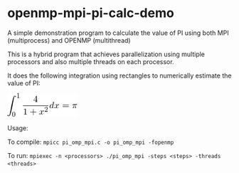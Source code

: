 # openmp-mpi-pi-calc-demo
A simple demonstration program to calculate the value of PI using both MPI (multiprocess) and OPENMP (multithread)

This is a hybrid program that achieves parallelization using multiple processors and also multiple threads on each processor.

It does the following integration using rectangles to numerically estimate the value of PI:

![equation](pi.png)

Usage: 

To compile: ```mpicc pi_omp_mpi.c -o pi_omp_mpi -fopenmp```

To run: ```mpiexec -n <processors> ./pi_omp_mpi -steps <steps> -threads <threads>```
